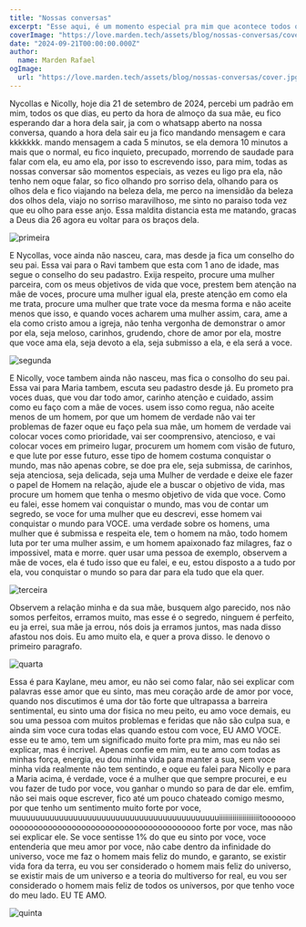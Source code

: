 ```yaml
---
title: "Nossas conversas"
excerpt: "Esse aqui, é um momento especial pra mim que acontece todos os dias. e eu nunca canso de viver essa experiencia maravilhosa"
coverImage: "https://love.marden.tech/assets/blog/nossas-conversas/cover.jpg"
date: "2024-09-21T00:00:00.000Z"
author:
  name: Marden Rafael
ogImage:
  url: "https://love.marden.tech/assets/blog/nossas-conversas/cover.jpg"
---
```


Nycollas e Nicolly, hoje dia 21 de setembro de 2024, percebi um padrão em mim, todos os que dias, eu perto da hora de almoço da sua mãe, eu fico esperando dar a hora dela sair, ja com o whatsapp aberto na nossa conversa, quando a hora dela sair eu ja fico mandando mensagem e cara kkkkkkk. mando mensagem a cada 5 minutos, se ela demora 10 minutos a mais que o normal, eu fico inquieto, precupado, morrendo de saudade para falar com ela, eu amo ela, por isso to escrevendo isso, para mim, todas as nossas conversar são momentos especiais, as vezes eu ligo pra ela, não tenho nem oque falar, so fico olhando pro sorriso dela, olhando para os olhos dela e fico viajando na beleza dela, me perco na imensidão da beleza dos olhos dela, viajo no sorriso maravilhoso, me sinto no paraiso toda vez que eu olho para esse anjo. Essa maldita distancia esta me matando, gracas a Deus dia 26 agora eu voltar para os braços dela.

![primeira](https://love.marden.tech/assets/blog/nossas-conversas/primeira.jpg)

E Nycollas, voce ainda não nasceu, cara, mas desde ja fica um conselho do seu pai. Essa vai para o Ravi tambem que esta com 1 ano de idade, mas segue o conselho do seu padastro. Exija respeito, procure uma mulher parceira, com os meus objetivos de vida que voce, prestem bem atenção na mãe de voces, procure uma mulher igual ela, preste atenção em como ela me trata, procure uma mulher que trate voce da mesma forma e não aceite menos que isso, e quando voces acharem uma mulher assim, cara, ame a ela como cristo amou a igreja, não tenha vergonha de demonstrar o amor por ela, seja meloso, carinhos, grudendo, chore de amor por ela, mostre que voce ama ela, seja devoto a ela, seja submisso a ela, e ela será a voce.

![segunda](https://love.marden.tech/assets/blog/nossas-conversas/segunda.jpg)

E Nicolly, voce tambem ainda não nasceu, mas fica o consolho do seu pai. Essa vai para Maria tambem, escuta seu padastro desde já. Eu prometo pra voces duas, que vou dar todo amor, carinho atenção e cuidado, assim como eu faço com a mãe de voces. usem isso como regua, não aceite menos de um homem, por que um homem de verdade não vai ter problemas de fazer oque eu faço pela sua mãe, um homem de verdade vai colocar voces como prioridade, vai ser coomprensivo, atencioso, e vai colocar voces em primeiro lugar, procurem um homem com visão de futuro, e que lute por esse futuro, esse tipo de homem costuma conquistar o mundo, mas não apenas cobre, se doe pra ele, seja submissa, de carinhos, seja atenciosa, seja delicada, seja uma Mulher de verdade e deixe ele fazer o papel de Homem na relação, ajude ele a buscar o objetivo de vida, mas procure um homem que tenha o mesmo objetivo de vida que voce. Como eu falei, esse homem vai conquistar o mundo, mas vou de contar um segredo, se voce for uma mulher que eu descrevi, esse homem vai conquistar o mundo para VOCE. uma verdade sobre os homens, uma mulher que é submissa e respeita ele, tem o homem na mão, todo homem luta por ter uma mulher assim, e um homem apaixonado faz milagres, faz o impossivel, mata e morre. quer usar uma pessoa de exemplo, observem a mãe de voces, ela é tudo isso que eu falei, e eu, estou disposto a a tudo por ela, vou conquistar o mundo so para dar para ela tudo que ela quer.

![terceira](https://love.marden.tech/assets/blog/nossas-conversas/terceira.jpg)

Observem a relação minha e da sua mãe, busquem algo parecido, nos não somos perfeitos, erramos muito, mas esse é o segredo, ninguem é perfeito, eu ja errei, sua mãe ja errou, nós dois ja erramos juntos, mas nada disso afastou nos dois. Eu amo muito ela, e quer a prova disso. le denovo o primeiro paragrafo.

![quarta](https://love.marden.tech/assets/blog/nossas-conversas/quarta.jpg)

Essa é para Kaylane, meu amor, eu não sei como falar, não sei explicar com palavras esse amor que eu sinto, mas meu coração arde de amor por voce, quando nos discutimos é uma dor tão forte que ultrapassa a barreira sentimental, eu sinto uma dor fisica no meu peito, eu amo voce demais, eu sou uma pessoa com muitos problemas e feridas que não são culpa sua, e ainda sim voce cura todas elas quando estou com voce, EU AMO VOCE. esse eu te amo, tem um significado muito forte pra mim, mas eu não sei explicar, mas é incrivel. Apenas confie em mim, eu te amo com todas as minhas força, energia, eu dou minha vida para manter a sua, sem voce minha vida realmente não tem sentindo, e oque eu falei para Nicolly e para a Maria acima, é verdade, voce é a mulher que que sempre procurei, e eu vou fazer de tudo por voce, vou ganhar o mundo so para de dar ele. emfim, não sei mais oque escrever, fico até um pouco chateado comigo mesmo, por que tenho um sentimento muito forte por voce, muuuuuuuuuuuuuuuuuuuuuuuuuuuuuuuuuuuuuuuuuuuiiiiiiiiiiiiiiiiiiiiitooooooooooooooooooooooooooooooooooooooooooooooo forte por voce, mas não sei explicar ele. Se voce sentisse 1% do que eu sinto por voce, voce entenderia que meu amor por voce, não cabe dentro da infinidade do universo, voce me faz o homem mais feliz do mundo, e garanto, se existir vida fora da terra, eu vou ser considerado o homem mais feliz do universo, se existir mais de um universo e a teoria do multiverso for real, eu vou ser considerado o homem mais feliz de todos os universos, por que tenho voce do meu lado. EU TE AMO.

![quinta](https://love.marden.tech/assets/blog/nossas-conversas/quinta.jpg)
